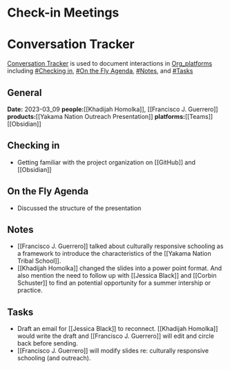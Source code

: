 # Check-in Meetings 
# Conversation Tracker 
[Conversation Tracker](Conversation%20Tracker.md) is used to document interactions in [Org_platforms](Org_platforms.md) including [#Checking in](#Checking%20in), [#On the Fly Agenda](#On%20the%20Fly%20Agenda), [#Notes](#Notes), and [#Tasks](#Tasks)
## General
**Date:** 2023-03_09
**people:**[[Khadijah Homolka]], [[Francisco J. Guerrero]]
**products:**[[Yakama Nation Outreach Presentation]]
**platforms:**[[Teams]] [[Obsidian]]

## Checking in
* Getting familiar with the project organization on [[GitHub]] and [[Obsidian]]
## On the Fly Agenda
* Discussed the structure of the presentation

## Notes
* [[Francisco J. Guerrero]] talked about culturally responsive schooling as a framework to introduce the characteristics of the [[Yakama Nation Tribal School]].
* [[Khadijah Homolka]] changed the slides into a power point format. And also mention the need to follow up with [[Jessica Black]] and [[Corbin Schuster]] to find an potential opportunity for a summer intership or practice. 

## Tasks
*  Draft an email for [[Jessica Black]] to reconnect. [[Khadijah Homolka]] would write the draft and [[Francisco J. Guerrero]] will edit and circle back before sending. 
* [[Francisco J. Guerrero]] will modify slides re: culturally responsive schooling (and outreach).

 
